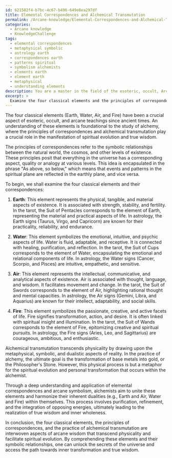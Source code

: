 ```yaml
---
id: 621582f4-b7bc-4c67-b496-649e8ea297df
title: Elemental Correspondences and Alchemical Transmutation
permalink: /Arcane-knowledge/Elemental-Correspondences-and-Alchemical-Transmutation/
categories:
  - Arcane knowledge
  - KnowledgeChallenge
tags:
  - elemental correspondences
  - metaphysical symbolic
  - astrology earth
  - correspondences earth
  - patterns spiritual
  - symbolism alchemists
  - elements earth
  - element earth
  - metaphysical
  - understanding elements
description: You are a master in the field of the esoteric, occult, Arcane knowledge and Education. You are a writer of tests, challenges, books and deep knowledge on Arcane knowledge for initiates and students to gain deep insights and understanding from. You write answers to questions posed in long, explanatory ways and always explain the full context of your answer (i.e., related concepts, formulas, examples, or history), as well as the step-by-step thinking process you take to answer the challenges. Be rigorous and thorough, and summarize the key themes, ideas, and conclusions at the end.
excerpt: > 
  Examine the four classical elements and the principles of correspondences, then elucidate how alchemical transmutation transcends physicality and draws upon the arcane knowledge of symbolism, duality, and metaphysical aspects in order to manifest spiritual evolution and true wisdom.
---
```

The four classical elements (Earth, Water, Air, and Fire) have been a crucial aspect of esoteric, occult, and arcane teachings since ancient times. An understanding of these elements is foundational to the study of alchemy, where the principles of correspondences and alchemical transmutation play a crucial role in the manifestation of spiritual evolution and true wisdom.

The principles of correspondences refer to the symbolic relationships between the natural world, the cosmos, and other levels of existence. These principles posit that everything in the universe has a corresponding aspect, quality or analogy at various levels. This idea is encapsulated in the phrase "As above, so below," which means that events and patterns in the spiritual plane are reflected in the earthly plane, and vice versa.

To begin, we shall examine the four classical elements and their correspondences:

1. **Earth**: This element represents the physical, tangible, and material aspects of existence. It is associated with strength, stability, and fertility. In the tarot, the Suit of Pentacles corresponds to the element of Earth, representing the material and practical aspects of life. In astrology, the Earth signs (Taurus, Virgo, and Capricorn) are known for their practicality, reliability, and endurance.

2. **Water**: This element symbolizes the emotional, intuitive, and psychic aspects of life. Water is fluid, adaptable, and receptive. It is connected with healing, purification, and reflection. In the tarot, the Suit of Cups corresponds to the element of Water, encapsulating the emotional and relational components of life. In astrology, the Water signs (Cancer, Scorpio, and Pisces) are intuitive, empathetic, and sensitive.

3. **Air**: This element represents the intellectual, communicative, and analytical aspects of existence. Air is associated with thought, language, and wisdom. It facilitates movement and change. In the tarot, the Suit of Swords corresponds to the element of Air, highlighting rational thought and mental capacities. In astrology, the Air signs (Gemini, Libra, and Aquarius) are known for their intellect, adaptability, and social skills.

4. **Fire**: This element symbolizes the passionate, creative, and active facets of life. Fire signifies transformation, action, and desire. It is often linked with spiritual insight and illumination. In the tarot, the Suit of Wands corresponds to the element of Fire, epitomizing creative and spiritual pursuits. In astrology, the Fire signs (Aries, Leo, and Sagittarius) are courageous, ambitious, and enthusiastic.

Alchemical transmutation transcends physicality by drawing upon the metaphysical, symbolic, and dualistic aspects of reality. In the practice of alchemy, the ultimate goal is the transformation of base metals into gold, or the Philosopher's Stone. However, this physical process is but a metaphor for the spiritual evolution and personal transformation that occurs within the alchemist.

Through a deep understanding and application of elemental correspondences and arcane symbolism, alchemists aim to unite these elements and harmonize their inherent dualities (e.g., Earth and Air, Water and Fire) within themselves. This process involves purification, refinement, and the integration of opposing energies, ultimately leading to the realization of true wisdom and inner wholeness.

In conclusion, the four classical elements, the principles of correspondences, and the practice of alchemical transmutation are interwoven aspects of arcane wisdom that transcend physicality and facilitate spiritual evolution. By comprehending these elements and their symbolic relationships, one can unlock the secrets of the universe and access the path towards inner transformation and true wisdom.
